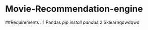 # Movie-Recommendation-engine

##Requirements :
    1.Pandas        _pip install pandas_
    2.Sklearnqdwdqwd
    